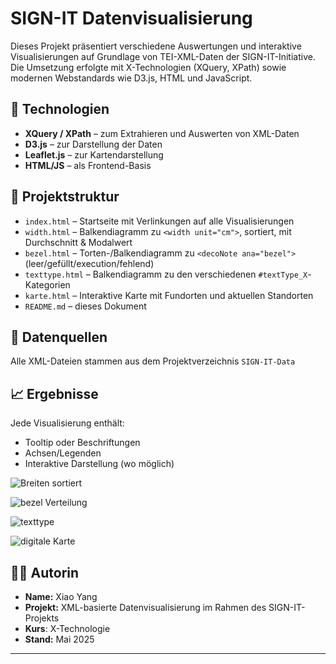 # SIGN-IT Datenvisualisierung

Dieses Projekt präsentiert verschiedene Auswertungen und interaktive Visualisierungen auf Grundlage von TEI-XML-Daten der SIGN-IT-Initiative. Die Umsetzung erfolgte mit X-Technologien (XQuery, XPath) sowie modernen Webstandards wie D3.js, HTML und JavaScript.

## 🔧 Technologien

- **XQuery / XPath** – zum Extrahieren und Auswerten von XML-Daten
- **D3.js** – zur Darstellung der Daten 
- **Leaflet.js** – zur Kartendarstellung
- **HTML/JS** – als Frontend-Basis

## 📁 Projektstruktur

- `index.html` – Startseite mit Verlinkungen auf alle Visualisierungen
- `width.html` – Balkendiagramm zu `<width unit="cm">`, sortiert, mit Durchschnitt & Modalwert
- `bezel.html` – Torten-/Balkendiagramm zu `<decoNote ana="bezel">` (leer/gefüllt/execution/fehlend)
- `texttype.html` – Balkendiagramm zu den verschiedenen `#textType_X`-Kategorien
- `karte.html` – Interaktive Karte mit Fundorten und aktuellen Standorten
- `README.md` – dieses Dokument

## 🧪 Datenquellen

Alle XML-Dateien stammen aus dem Projektverzeichnis `SIGN-IT-Data` 

## 📈 Ergebnisse

Jede Visualisierung enthält:
- Tooltip oder Beschriftungen
- Achsen/Legenden
- Interaktive Darstellung (wo möglich)

![Breiten sortiert](https://github.com/user-attachments/assets/2c514c38-c066-434f-a270-68acd10d4182)

![bezel Verteilung](https://github.com/user-attachments/assets/aef3fdd9-c62a-42aa-963d-f1f767fe53e5)

![texttype](https://github.com/user-attachments/assets/ccd55f52-b21a-44d1-a112-660aec65f986)

![digitale Karte](https://github.com/user-attachments/assets/b90955d1-3d3c-4e42-9d62-7069016ad0c9)

## 👩‍🎓 Autorin

- **Name:** Xiao Yang  
- **Projekt:** XML-basierte Datenvisualisierung im Rahmen des SIGN-IT-Projekts
- **Kurs**: X-Technologie
- **Stand:** Mai 2025

---

